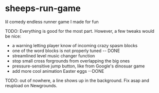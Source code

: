 # sheeps-run-game
lil comedy endless runner game I made for fun

TODO:
Everything is good for the most part. However, a few tweaks would be nice:
* a warning letting player know of incoming crazy spasm blocks
* one of the word blocks is not properly tuned -- DONE
* streamlined level music changer function
* stop small cross forgrounds from overlapping the big ones
* pressure-sensitive jump button, like from Google's dinosuar game
* add more cool animation Easter eggs --DONE

TODO: out of nowhere, a line shows up in the background. Fix asap and reupload on Newgrounds. 
